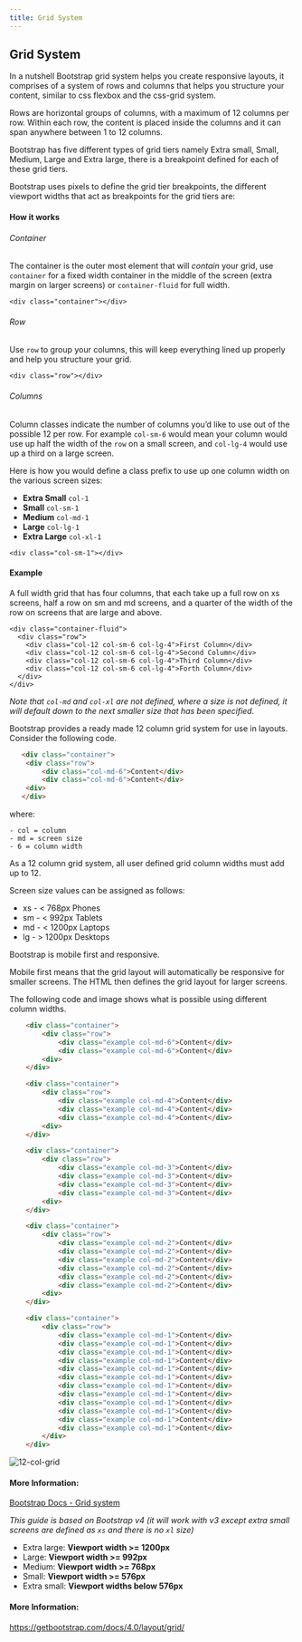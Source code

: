 ```yaml
---
title: Grid System
---
```

## Grid System

In a nutshell Bootstrap grid system helps you create responsive layouts, it comprises of a system of rows and columns that helps you structure your content, similar to css flexbox and the css-grid system. 

Rows are horizontal groups of columns, with a maximum of 12 columns per row. Within each row, the content is placed inside the columns and it can span anywhere between 1 to 12 columns.

Bootstrap has five different types of grid tiers namely Extra small, Small, Medium, Large and Extra large, there is a breakpoint defined for each of these grid tiers.

Bootstrap uses pixels to define the grid tier breakpoints, the different viewport widths that act as breakpoints for the grid tiers are:


#### How it works

###### Container
The container is the outer most element that will *contain* your grid, use `container` for a fixed width container in the middle of the screen (extra margin on larger screens) or `container-fluid` for full width.

```
<div class="container"></div>
```

###### Row
Use `row` to group your columns, this will keep everything lined up properly and help you structure your grid.
```
<div class="row"></div>
```

###### Columns
Column classes indicate the number of columns you’d like to use out of the possible 12 per row. For example `col-sm-6` would mean your column would use up half the width of the `row` on a small screen, and `col-lg-4` would use up a third on a large screen.

Here is how you would define a class prefix to use up one column width on the various screen sizes:

- **Extra Small** `col-1`
- **Small** `col-sm-1`
- **Medium** `col-md-1`
- **Large** `col-lg-1`
- **Extra Large** `col-xl-1`

```
<div class="col-sm-1"></div>
```


#### Example

A full width grid that has four columns, that each take up a full row on xs screens, half a row on sm and md screens, and a quarter of the width of the row on screens that are large and above.

```
<div class="container-fluid">
  <div class="row">
    <div class="col-12 col-sm-6 col-lg-4">First Column</div>
    <div class="col-12 col-sm-6 col-lg-4">Second Column</div>
    <div class="col-12 col-sm-6 col-lg-4">Third Column</div>
    <div class="col-12 col-sm-6 col-lg-4">Forth Column</div>
  </div>
</div>
```

*Note that `col-md` and `col-xl` are not defined, where a size is not defined, it will default down to the next smaller size that has been specified.*

Bootstrap provides a ready made 12 column grid system for use in layouts. Consider the following code.

```html
   <div class="container">
	<div class="row">
		<div class="col-md-6">Content</div>
		<div class="col-md-6">Content</div>
	<div>
   </div>
```

where: 

	- col = column
	- md = screen size
	- 6 = column width

As a 12 column grid system, all user defined grid column widths must add up to 12. 

Screen size values can be assigned as follows:

  - xs - < 768px Phones
  - sm - < 992px Tablets
  - md - < 1200px Laptops
  - lg - > 1200px Desktops
 
 Bootstrap is mobile first and responsive. 
 
 Mobile first means that the grid layout will automatically be responsive for smaller screens. The HTML then defines the grid layout for larger screens. 

The following code and image shows what is possible using different column widths. 

```html
	<div class="container">
		<div class="row">
			<div class="example col-md-6">Content</div>
			<div class="example col-md-6">Content</div>
		<div>
	</div>

	<div class="container">
		<div class="row">
			<div class="example col-md-4">Content</div>
			<div class="example col-md-4">Content</div>
			<div class="example col-md-4">Content</div>
		<div>
	</div>

	<div class="container">
		<div class="row">
			<div class="example col-md-3">Content</div>
			<div class="example col-md-3">Content</div>
			<div class="example col-md-3">Content</div>
			<div class="example col-md-3">Content</div>
		<div>
	</div>

	<div class="container">
		<div class="row">
			<div class="example col-md-2">Content</div>
			<div class="example col-md-2">Content</div>
			<div class="example col-md-2">Content</div>
			<div class="example col-md-2">Content</div>
			<div class="example col-md-2">Content</div>
			<div class="example col-md-2">Content</div>
		<div>
	</div>

	<div class="container">
		<div class="row">
			<div class="example col-md-1">Content</div>
			<div class="example col-md-1">Content</div>
			<div class="example col-md-1">Content</div>
			<div class="example col-md-1">Content</div>
			<div class="example col-md-1">Content</div>
			<div class="example col-md-1">Content</div>
			<div class="example col-md-1">Content</div>
			<div class="example col-md-1">Content</div>
			<div class="example col-md-1">Content</div>
			<div class="example col-md-1">Content</div>
			<div class="example col-md-1">Content</div>
			<div class="example col-md-1">Content</div>
		</div>
	</div>
```


![12-col-grid](https://github.com/bflatt72/bflatt72.github.io/blob/master/img/bootstrapgrid1.png)


#### More Information:

<a href='https://getbootstrap.com/docs/4.0/layout/grid/' target='_blank' rel='nofollow'>Bootstrap Docs - Grid system</a>

*This guide is based on Bootstrap v4 (it will work with v3 except extra small screens are defined as `xs` and there is no `xl` size)*


* Extra large: **Viewport width >= 1200px**
* Large: **Viewport width >= 992px**
* Medium: **Viewport width >= 768px**
* Small: **Viewport width >= 576px**
* Extra small: **Viewport widths below 576px**      

#### More Information:
https://getbootstrap.com/docs/4.0/layout/grid/
